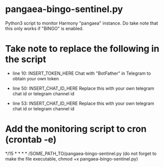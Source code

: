 # pangaea-bingo-sentinel.py
Python3 script to monitor Harmony "pangaea" instance. Do take note that this only works if "BINGO" is enabled.


# Take note to replace the following in the script
* line 10: INSERT_TOKEN_HERE
Chat with "BotFather" in Telegram to obtain your own token

* line 50: INSERT_CHAT_ID_HERE
Replace this with your own telegram chat id or telegram channel id

* line 53: INSERT_CHAT_ID_HERE
Replace this with your own telegram chat id or telegram channel id

# Add the monitoring script to cron (crontab -e)
*/15 * * * * /SOME_PATH_TO/pangaea-bingo-sentinel.py
(do not forget to make the file executable, chmod +x pangaea-bingo-sentinel.py)
